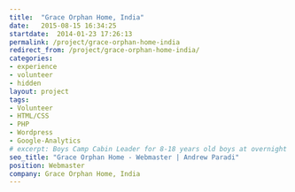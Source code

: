 ```yaml
---
title:  "Grace Orphan Home, India"
date:   2015-08-15 16:34:25
startdate:  2014-01-23 17:26:13
permalink: /project/grace-orphan-home-india
redirect_from: /project/grace-orphan-home-india/
categories:
- experience
- volunteer
- hidden
layout: project
tags:
- Volunteer
- HTML/CSS
- PHP
- Wordpress
- Google-Analytics
# excerpt: Boys Camp Cabin Leader for 8-18 years old boys at overnight Muskoka camp.
seo_title: "Grace Orphan Home - Webmaster | Andrew Paradi"
position: Webmaster
company: Grace Orphan Home, India
---
```

